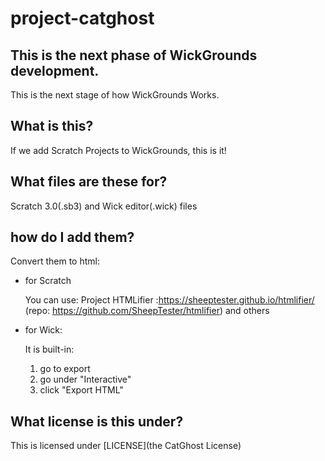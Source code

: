 # project-catghost
## This is the next phase of WickGrounds development.
This is the next stage of how WickGrounds Works.
## What is this?
If we add Scratch Projects to WickGrounds, this is it!
## What files are these for?
Scratch 3.0(.sb3) and Wick editor(.wick) files
## how do I add them?
Convert them to html:
- for Scratch

  You can use: Project HTMLifier :https://sheeptester.github.io/htmlifier/
(repo: https://github.com/SheepTester/htmlifier) and others

- for Wick:
  
  It is built-in: 
  1. go to export
  2. go under "Interactive"
  3. click "Export HTML"
## What license is this under?
This is licensed under [LICENSE](the CatGhost License)
